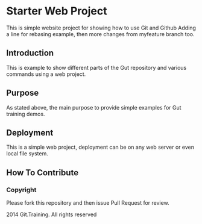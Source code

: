 # Starter Web Project

This is simple website project for
showing how to use Git and Github
Adding a line for rebasing example, then more changes from myfeature branch too.
## Introduction

This is example to show different parts 
of the Gut repository and various commands
using a web project.


## Purpose
As stated above, the main purpose to
provide simple examples for Gut training 
demos.

## Deployment
This is a simple web project, deployment
can be on any web server or even local
file system.

## How To Contribute

### Copyright 
Please fork this repository and then issue Pull Request for review.

2014 Git.Training. All rights reserved
